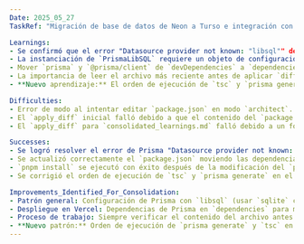 ```yaml
---
Date: 2025_05_27
TaskRef: "Migración de base de datos de Neon a Turso e integración con quran-data-api"

Learnings:
- Se confirmó que el error "Datasource provider not known: "libsql"" de Prisma se resuelve configurando `provider = "sqlite"` en `schema.prisma` y utilizando `@prisma/adapter-libsql` para la conexión en tiempo de ejecución.
- La instanciación de `PrismaLibSQL` requiere un objeto de configuración `{ url: LIBSQL_URL, authToken: LIBSQL_AUTH_TOKEN }` directamente, no una instancia de cliente de `@libsql/client`.
- Mover `prisma` y `@prisma/client` de `devDependencies` a `dependencies` en `package.json` es una solución recomendada para problemas de despliegue en entornos como Vercel, especialmente en monorepos.
- La importancia de leer el archivo más reciente antes de aplicar `diffs` para evitar errores de coincidencia.
- **Nuevo aprendizaje:** El orden de ejecución de `tsc` y `prisma generate` en el script de build de Vercel es crucial. `prisma generate` debe ejecutarse *antes* de `tsc` para asegurar que los tipos generados estén disponibles para la compilación de TypeScript.

Difficulties:
- Error de modo al intentar editar `package.json` en modo `architect`. Se corrigió cambiando a modo `code`.
- El `apply_diff` inicial falló debido a que el contenido del `package.json` había cambiado, requiriendo una relectura del archivo.
- El `apply_diff` para `consolidated_learnings.md` falló debido a un formato de diff incorrecto (doble `=======`).

Successes:
- Se logró resolver el error de Prisma "Datasource provider not known: "libsql"" localmente.
- Se actualizó correctamente el `package.json` moviendo las dependencias de Prisma.
- `pnpm install` se ejecutó con éxito después de la modificación del `package.json`.
- Se corrigió el orden de ejecución de `tsc` y `prisma generate` en el script `build:functions`.

Improvements_Identified_For_Consolidation:
- Patrón general: Configuración de Prisma con `libsql` (usar `sqlite` como `provider` y adaptador en código).
- Despliegue en Vercel: Dependencias de Prisma en `dependencies` para monorepos.
- Proceso de trabajo: Siempre verificar el contenido del archivo antes de `apply_diff`.
- **Nuevo patrón:** Orden de ejecución de `prisma generate` y `tsc` en scripts de build.
---
```

